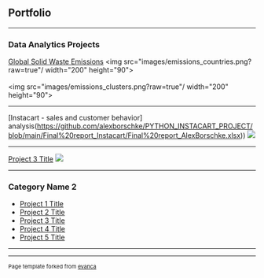 ## Portfolio

---

### Data Analytics Projects  

[Global Solid Waste Emissions](https://public.tableau.com/views/Emissions_final_story_08_09_/Story1?:language=en-US&:display_count=n&:origin=viz_share_link)
<img src="images/emissions_countries.png?raw=true"/ width="200" height="90">
<br><br>
<img src="images/emissions_clusters.png?raw=true"/ width="200" height="90">

---
[Instacart - sales and customer behavior] analysis(https://github.com/alexborschke/PYTHON_INSTACART_PROJECT/blob/main/Final%20report_Instacart/Final%20report_AlexBorschke.xlsx))
<img src="images/dummy_thumbnail.jpg?raw=true"/>

---
[Project 3 Title](http://example.com/)
<img src="images/dummy_thumbnail.jpg?raw=true"/>

---

### Category Name 2

- [Project 1 Title](http://example.com/)
- [Project 2 Title](http://example.com/)
- [Project 3 Title](http://example.com/)
- [Project 4 Title](http://example.com/)
- [Project 5 Title](http://example.com/)

---




---
<p style="font-size:11px">Page template forked from <a href="https://github.com/evanca/quick-portfolio">evanca</a></p>
<!-- Remove above link if you don't want to attibute -->
